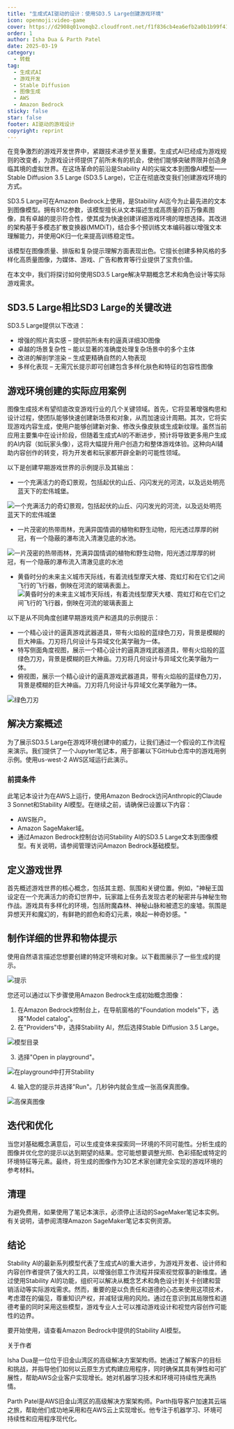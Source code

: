 ```yaml
---
title: "生成式AI驱动的设计：使用SD3.5 Large创建游戏环境"
icon: openmoji:video-game
cover: https://d2908q01vomqb2.cloudfront.net/f1f836cb4ea6efb2a0b1b99f41ad8b103eff4b59/2025/03/19/Picture1-11.jpg
order: 1
author: Isha Dua & Parth Patel
date: 2025-03-19
category:
  - 转载
tag:
  - 生成式AI
  - 游戏开发
  - Stable Diffusion
  - 图像生成
  - AWS
  - Amazon Bedrock
sticky: false
star: false
footer: AI驱动的游戏设计
copyright: reprint
---
```


在竞争激烈的游戏开发世界中，紧跟技术进步至关重要。生成式AI已经成为游戏规则的改变者，为游戏设计师提供了前所未有的机会，使他们能够突破界限并创造身临其境的虚拟世界。在这场革命的前沿是Stability AI的尖端文本到图像AI模型——Stable Diffusion 3.5 Large (SD3.5 Large)，它正在彻底改变我们创建游戏环境的方式。

SD3.5 Large可在Amazon Bedrock上使用，是Stability AI迄今为止最先进的文本到图像模型。拥有81亿参数，该模型擅长从文本描述生成高质量的百万像素图像，具有卓越的提示符合性，使其成为快速创建详细游戏环境的理想选择。其改进的架构基于多模态扩散变换器(MMDiT)，结合多个预训练文本编码器以增强文本理解能力，并使用QK归一化来提高训练稳定性。

该模型在图像质量、排版和复杂提示理解方面表现出色。它擅长创建多种风格的多样化高质量图像，为媒体、游戏、广告和教育等行业提供了宝贵价值。

在本文中，我们将探讨如何使用SD3.5 Large解决早期概念艺术和角色设计等实际游戏需求。

## SD3.5 Large相比SD3 Large的关键改进

SD3.5 Large提供以下改进：

- 增强的照片真实感 – 提供前所未有的逼真详细3D图像
- 卓越的场景复杂性 – 能以显著的准确度处理复杂场景中的多个主体
- 改进的解剖学渲染 – 生成更精确自然的人物表现
- 多样化表现 – 无需冗长提示即可创建包含多样化肤色和特征的包容性图像

## 游戏环境创建的实际应用案例
图像生成技术有望彻底改变游戏行业的几个关键领域。首先，它将显著增强构思和设计过程，使团队能够快速创建新场景和对象，从而加速设计周期。其次，它将实现游戏内容生成，使用户能够创建新对象、修改头像皮肤或生成新纹理。虽然当前应用主要集中在设计阶段，但随着生成式AI的不断进步，预计将导致更多用户生成的AI内容（如玩家头像），这将大幅提升用户创造力和整体游戏体验。这种向AI辅助内容创作的转变，将为开发者和玩家都开辟全新的可能性领域。

以下是创建早期游戏世界的示例提示及其输出：

- 一个充满活力的奇幻景观，包括起伏的山丘、闪闪发光的河流，以及远处明亮蓝天下的宏伟城堡。

![一个充满活力的奇幻景观，包括起伏的山丘、闪闪发光的河流，以及远处明亮蓝天下的宏伟城堡](https://d2908q01vomqb2.cloudfront.net/f1f836cb4ea6efb2a0b1b99f41ad8b103eff4b59/2025/03/19/Picture1-11.jpg)

- 一片茂密的热带雨林，充满异国情调的植物和野生动物，阳光透过厚厚的树冠，有一个隐蔽的瀑布流入清澈见底的水池。

![一片茂密的热带雨林，充满异国情调的植物和野生动物，阳光透过厚厚的树冠，有一个隐蔽的瀑布流入清澈见底的水池](https://d2908q01vomqb2.cloudfront.net/f1f836cb4ea6efb2a0b1b99f41ad8b103eff4b59/2025/03/19/Picture2-2.jpg)

- 黄昏时分的未来主义城市天际线，有着流线型摩天大楼、霓虹灯和在它们之间飞行的飞行器，倒映在河流的玻璃表面上。
![黄昏时分的未来主义城市天际线，有着流线型摩天大楼、霓虹灯和在它们之间飞行的飞行器，倒映在河流的玻璃表面上](https://d2908q01vomqb2.cloudfront.net/f1f836cb4ea6efb2a0b1b99f41ad8b103eff4b59/2025/03/19/Picture3-2.jpg)

以下是从不同角度创建早期游戏资产和道具的示例提示：

- 一个精心设计的逼真游戏武器道具，带有火焰般的蓝绿色刀刃，背景是模糊的巨大神庙。刀刃将几何设计与异域文化美学融为一体。
- 特写侧面角度视图，展示一个精心设计的逼真游戏武器道具，带有火焰般的蓝绿色刀刃，背景是模糊的巨大神庙。刀刃将几何设计与异域文化美学融为一体。
- 俯视图，展示一个精心设计的逼真游戏武器道具，带有火焰般的蓝绿色刀刃，背景是模糊的巨大神庙。刀刃将几何设计与异域文化美学融为一体。

![绿色刀刃](https://d2908q01vomqb2.cloudfront.net/f1f836cb4ea6efb2a0b1b99f41ad8b103eff4b59/2025/03/19/Picture4-3.jpg)

## 解决方案概述
为了展示SD3.5 Large在游戏环境创建中的威力，让我们通过一个假设的工作流程来演示。我们提供了一个Jupyter笔记本，用于部署以下GitHub仓库中的游戏用例示例。使用us-west-2 AWS区域运行此演示。

### 前提条件
此笔记本设计为在AWS上运行，使用Amazon Bedrock访问Anthropic的Claude 3 Sonnet和Stability AI模型。在继续之前，请确保已设置以下内容：

- AWS账户。
- Amazon SageMaker域。
- 通过Amazon Bedrock控制台访问Stability AI的SD3.5 Large文本到图像模型。有关说明，请参阅管理访问Amazon Bedrock基础模型。

## 定义游戏世界
首先概述游戏世界的核心概念，包括其主题、氛围和关键位置。例如，"神秘王国设定在一个充满活力的奇幻世界中，玩家踏上任务去发现古老的秘密并与神秘生物作战。游戏具有多样化的环境，包括附魔森林、神秘山脉和被遗忘的废墟。氛围是异想天开和魔幻的，有鲜艳的颜色和奇幻元素，唤起一种奇妙感。"

## 制作详细的世界和物体提示
使用自然语言描述您想要创建的特定环境和对象。以下截图展示了一些生成的提示。

![提示](https://d2908q01vomqb2.cloudfront.net/f1f836cb4ea6efb2a0b1b99f41ad8b103eff4b59/2025/03/19/Picture5-2-1024x520.jpg)

您还可以通过以下步骤使用Amazon Bedrock生成初始概念图像：

1. 在Amazon Bedrock控制台上，在导航窗格的"Foundation models"下，选择"Model catalog"。
2. 在"Providers"中，选择Stability AI，然后选择Stable Diffusion 3.5 Large。

![模型目录](https://d2908q01vomqb2.cloudfront.net/f1f836cb4ea6efb2a0b1b99f41ad8b103eff4b59/2025/03/19/Picture6-1-1024x494.jpg)

3. 选择"Open in playground"。

![在playground中打开Stability](https://d2908q01vomqb2.cloudfront.net/f1f836cb4ea6efb2a0b1b99f41ad8b103eff4b59/2025/03/19/Picture7-1-1024x533.jpg)

4. 输入您的提示并选择"Run"。几秒钟内就会生成一张高保真图像。

![高保真图像](https://d2908q01vomqb2.cloudfront.net/f1f836cb4ea6efb2a0b1b99f41ad8b103eff4b59/2025/03/19/Picture9-1-1024x518.jpg)

## 迭代和优化

当您对基础概念满意后，可以生成变体来探索同一环境的不同可能性。分析生成的图像并优化您的提示以达到期望的结果。您可能想要调整光照、色彩搭配或特定的环境特征等元素。最终，将生成的图像作为3D艺术家创建完全实现的游戏环境的参考材料。

## 清理

为避免费用，如果使用了笔记本演示，必须停止活动的SageMaker笔记本实例。有关说明，请参阅清理Amazon SageMaker笔记本实例资源。

## 结论

Stability AI的最新系列模型代表了生成式AI的重大进步，为游戏开发者、设计师和内容创作者提供了强大的工具，以增强创意工作流程并探索视觉叙事的新维度。通过使用Stability AI的功能，组织可以解决从概念艺术和角色设计到关卡创建和营销活动等实际游戏需求。然而，重要的是以负责任和道德的心态来使用这项技术，考虑潜在的偏见，尊重知识产权，并减轻误用的风险。通过在意识到其局限性和道德考量的同时采用这些模型，游戏专业人士可以推动游戏设计和视觉内容创作可能性的边界。

要开始使用，请查看Amazon Bedrock中提供的Stability AI模型。

关于作者

Isha Dua是一位位于旧金山湾区的高级解决方案架构师。她通过了解客户的目标和挑战，并指导他们如何以云原生方式构建应用程序，同时确保其具有弹性和可扩展性，帮助AWS企业客户实现增长。她对机器学习技术和环境可持续性充满热情。

Parth Patel是AWS旧金山湾区的高级解决方案架构师。Parth指导客户加速其云端之旅，帮助他们成功地采用和在AWS云上实现增长。他专注于机器学习、环境可持续性和应用程序现代化。
